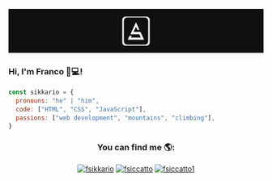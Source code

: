 ![Logo](https://github.com/fsiccatto/fsiccatto/blob/main/Logo.png)

### Hi, I'm Franco 👋💻!
```js
const sikkario = {
  pronouns: "he" | "him",
  code: ["HTML", "CSS", "JavaScript"],
  passions: ["web development", "mountains", "climbing"],
}
```


<h3 align="center">You can find me 🌎:</h3>
<p align="center">
  <a href="https://twitter.com/fsikkario" target="blank"><img align="center" src="https://raw.githubusercontent.com/rahuldkjain/github-profile-readme-generator/master/src/images/icons/Social/twitter.svg" alt="fsikkario" height="30" width="40" /></a>
  <a href="https://www.linkedin.com/in/franco-siccatto-34a9b8160/" target="blank"><img align="center" src="https://raw.githubusercontent.com/rahuldkjain/github-profile-readme-generator/master/src/images/icons/Social/linked-in-alt.svg"             alt="fsiccatto" height="30" width="40" /></a>
  <a href="https://instagram.com/fsiccatto1" target="blank"><img align="center" src="https://raw.githubusercontent.com/rahuldkjain/github-profile-readme-generator/master/src/images/icons/Social/instagram.svg" alt="fsiccatto1" height="30" width="40" /></a>
</p>

<!---
fsiccatto/fsiccatto is a ✨ special ✨ repository because its `README.md` (this file) appears on your GitHub profile.
You can click the Preview link to take a look at your changes.
--->
